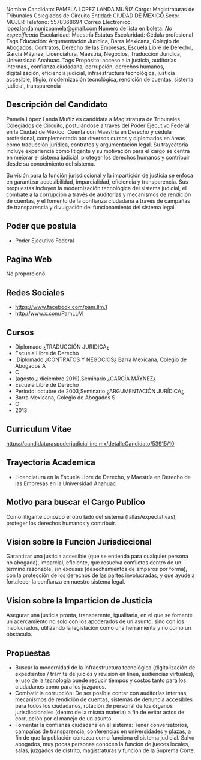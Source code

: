 Nombre Candidato: PAMELA LOPEZ LANDA MUÑIZ
Cargo: Magistraturas de Tribunales Colegiados de Circuito
Entidad: CIUDAD DE MEXICO
Sexo: MUJER
Telefono: 5578368694
Correo Electronico: lopezlandamunizpamela@gmail.com
Numero de lista en boleta: *No especificado*
Escolaridad: Maestría
Estatus Escolaridad: Cédula profesional
Tags Educación: Argumentación Jurídica, Barra Mexicana, Colegio de Abogados, Contratos, Derecho de las Empresas, Escuela Libre de Derecho, García Máynez, Licenciatura, Maestría, Negocios, Traducción Jurídica, Universidad Anahuac.
Tags Propósito: acceso a la justicia, auditorías internas., confianza ciudadana, corrupción, derechos humanos, digitalización, eficiencia judicial, infraestructura tecnológica, justicia accesible, litigio, modernización tecnológica, rendición de cuentas, sistema judicial, transparencia


## Descripción del Candidato 

Pamela López Landa Muñiz es candidata a Magistratura de Tribunales Colegiados de Circuito, postulándose a través del Poder Ejecutivo Federal en la Ciudad de México. Cuenta con Maestría en Derecho y cédula profesional, complementada por diversos cursos y diplomados en áreas como traducción jurídica, contratos y argumentación legal. Su trayectoria incluye experiencia como litigante y su motivación para el cargo se centra en mejorar el sistema judicial, proteger los derechos humanos y contribuir desde su conocimiento del sistema.

Su visión para la función jurisdiccional y la impartición de justicia se enfoca en garantizar accesibilidad, imparcialidad, eficiencia y transparencia. Sus propuestas incluyen la modernización tecnológica del sistema judicial, el combate a la corrupción a través de auditorías y mecanismos de rendición de cuentas, y el fomento de la confianza ciudadana a través de campañas de transparencia y divulgación del funcionamiento del sistema legal.


## Poder que postula

- Poder Ejecutivo Federal


## Pagina Web

No proporcionó


## Redes Sociales

- https://www.facebook.com/pam.llm.1
- http://www.x.com/PamLLM


## Cursos

- Diplomado ¿TRADUCCIÓN JURIDICA¿
- Escuela Libre de Derecho
- ,Diplomado ¿CONTRATOS Y NEGOCIOS¿ Barra Mexicana, Colegio de Abogados A
- C
- (agosto ¿ diciembre 2019),Seminario ¿GARCÍA MÁYNEZ¿
- Escuela Libre de Derecho
- Periodo: octubre de 2003,Seminario ¿ARGUMENTACIÓN JURÍDICA¿
- Barra Mexicana, Colegio de Abogados S
- C
- 2013


## Curriculum Vitae

https://candidaturaspoderjudicial.ine.mx/detalleCandidato/53915/10


## Trayectoria Academica

- Licenciatura en la Escuela Libre de Derecho, y Maestría en Derecho de las Empresas en la Universidad Anahuac


## Motivo para buscar el Cargo Publico

Como litigante conozco el otro lado del sistema (fallas/expectativas), proteger los derechos humanos y contribuir.


## Vision sobre la Funcion Jurisdiccional

Garantizar una justicia accesible (que se entienda para cualquier persona no abogada), imparcial, eficiente, que resuelva conflictos dentro de un término razonable, sin excusas (desechamientos de amparos por forma), con la protección de los derechos de las partes involucradas, y que ayude a fortalecer la confianza en nuestro sistema legal.


## Vision sobre la Imparticion de Justicia

Asegurar una justicia pronta, transparente, igualitaria, en el que se fomente un acercamiento no solo con los apoderados de un asunto, sino con los involucrados, utilizando la legislación como una herramienta y no como un obstáculo.


## Propuestas

- Buscar la modernidad de la infraestructura tecnológica (digitalización de expedientes / trámite de juicios y revisión en línea, audiencias virtuales), el uso de la tecnología puede reducir tiempos y costos tanto para los ciudadanos como para los juzgados.
- Combatir la corrupción: De ser posible contar con auditorías internas, mecanismos de rendición de cuentas, sistemas de denuncia accesibles para todos los ciudadanos, rotación de personal de los órganos jurisdiccionales (dentro de la misma materia) a fin de evitar actos de corrupción por el manejo de un asunto.
- Fomentar la confianza ciudadana en el sistema: Tener conversatorios, campañas de transparencia, conferencias en universidades y plazas, a fin de que la población conozca como funciona el sistema judicial. Salvo abogados, muy pocas personas conocen la función de jueces locales, salas, juzgados de distrito, magistraturas y función de la Suprema Corte.

